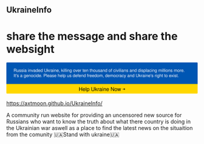 ## UkraineInfo
# share the message and share the websight
![SWUbanner](https://raw.githubusercontent.com/vshymanskyy/StandWithUkraine/main/banner2.svg)

https://axtmoon.github.io/UkraineInfo/

A community run website for providing an uncensored new source for Russians who want to know the truth about what there country is doing in the Ukrainian war aswell as a place to find the latest news on the situaition from the comunity 🇺🇦Stand with ukraine🇺🇦

